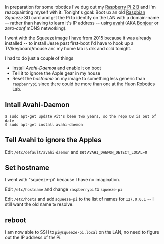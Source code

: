 <!-- 
.. title: Bonjour Raspberry Pi
.. slug: bonjour-raspi
.. date: 2017-06-15 23:19:40 UTC+10:00
.. tags: RaspberryPi, avahi, hack, DNS, mDNS
.. category: 
.. link: 
.. description: Adding mDNS to a Raspbian image
.. type: text
-->

In preparation for some robotics I've dug out my [Raspberry Pi 2 B](https://www.raspberrypi.org/products/raspberry-pi-2-model-b/) and I'm reacquainting myself with it.  Tonight's goal: Boot up an old [Raspbian](https://www.raspbian.org/) *Squeeze* SD card and get the Pi to identify on the LAN with a domain-name -- rather than having to learn it's IP address -- using [avahi](http://www.avahi.org/) (AKA [Bonjour](https://developer.apple.com/bonjour/) or *zero-conf* mDNS networking).

<!-- TEASER_END -->

I went with the Squeeze image I have from 2015 because it was already installed -- to install Jesse past first-boot I'd have to hook up a TV/keyboard/mouse and my home lab is drk and cold tonight.

I had to do just a couple of things

 * Install *Avahi-Daemon* and enable it on boot
 * Tell it to ignore the Apple gear in my house
 * Reset the *hostname* on my image to something less generic than `raspberrypi` since there could be more than one at the Huon Robotics Lab.

## Intall Avahi-Daemon

```
$ sudo apt-get update #it's been two years, so the repo DB is out of date
$ sudo apt-get install avahi-daemon
```

## Tell Avahi to ignore the Apples

Edit `/etc/default/avahi-daemon` and set `AVAHI_DAEMON_DETECT_LOCAL=0`

## Set hostname

I went with "squeeze-pi" because I have no imagination.

Edit `/etc/hostname` and change `raspberrypi` to `squeeze-pi`

Edit `/etc/hosts` and add `squeeze-pi` to the list of names for `127.0.0.1` -- I still want the old name to resolve.

## reboot

I am now  able to SSH to `pi@squeeze-pi.local` on the LAN, no need to figure out the IP address of the Pi.


